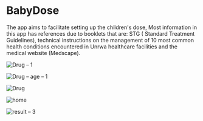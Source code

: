 # BabyDose
The app aims to facilitate setting up the children's dose,
Most information in this app has references due to booklets that are: STG ( Standard Treatment Guidelines), technical instructions on the management of 10 most common health conditions encountered in Unrwa
healthcare facilities and the medical website (Medscape).


![Drug – 1](https://user-images.githubusercontent.com/37079395/101886205-3ab0a180-3bac-11eb-984e-c5e232c70135.png)




![Drug – age – 1](https://user-images.githubusercontent.com/37079395/101886210-3be1ce80-3bac-11eb-97f2-015b82899048.png)



![Drug](https://user-images.githubusercontent.com/37079395/101886216-3dab9200-3bac-11eb-9c39-f91b887c64d6.png)



![home](https://user-images.githubusercontent.com/37079395/101886220-3e442880-3bac-11eb-8b29-e6f4d118fa47.png)




![result – 3](https://user-images.githubusercontent.com/37079395/101886223-3edcbf00-3bac-11eb-8e8f-ffd2985bdb0b.png)











